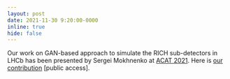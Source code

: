 ```yaml
---
layout: post
date: 2021-11-30 9:20:00-0000
inline: true
hide: false
---
```


Our work on GAN-based approach to simulate the RICH sub-detectors in LHCb has been presented by Sergei Mokhnenko at [ACAT 2021](https://indico.cern.ch/event/855454/). Here is [our contribution](https://indico.cern.ch/event/855454/contributions/4597413/) [public access].
